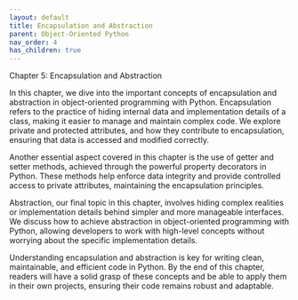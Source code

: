 ```yaml
---
layout: default
title: Encapsulation and Abstraction
parent: Object-Oriented Python
nav_order: 4
has_children: true
---
```

Chapter 5: Encapsulation and Abstraction

In this chapter, we dive into the important concepts of encapsulation and abstraction in object-oriented programming with Python. Encapsulation refers to the practice of hiding internal data and implementation details of a class, making it easier to manage and maintain complex code. We explore private and protected attributes, and how they contribute to encapsulation, ensuring that data is accessed and modified correctly.

Another essential aspect covered in this chapter is the use of getter and setter methods, achieved through the powerful property decorators in Python. These methods help enforce data integrity and provide controlled access to private attributes, maintaining the encapsulation principles.

Abstraction, our final topic in this chapter, involves hiding complex realities or implementation details behind simpler and more manageable interfaces. We discuss how to achieve abstraction in object-oriented programming with Python, allowing developers to work with high-level concepts without worrying about the specific implementation details.

Understanding encapsulation and abstraction is key for writing clean, maintainable, and efficient code in Python. By the end of this chapter, readers will have a solid grasp of these concepts and be able to apply them in their own projects, ensuring their code remains robust and adaptable.